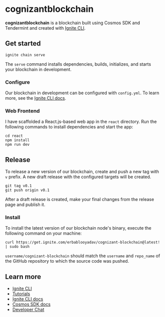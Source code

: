 # cognizantblockchain
**cognizantblockchain** is a blockchain built using Cosmos SDK and Tendermint and created with [Ignite CLI](https://ignite.com/cli).

## Get started

```
ignite chain serve
```

The `serve` command installs dependencies, builds, initializes, and starts your blockchain in development.

### Configure

Our blockchain in development can be configured with `config.yml`. To learn more, see the [Ignite CLI docs](https://docs.ignite.com).

### Web Frontend

I have scaffolded a React.js-based web app in the `react` directory. Run the following commands to install dependencies and start the app:

```
cd react
npm install
npm run dev
```

## Release
To release a new version of our blockchain, create and push a new tag with `v` prefix. A new draft release with the configured targets will be created.

```
git tag v0.1
git push origin v0.1
```

After a draft release is created, make your final changes from the release page and publish it.

### Install
To install the latest version of our blockchain node's binary, execute the following command on your machine:

```
curl https://get.ignite.com/erbablooyadav/cognizant-blockchain@latest! | sudo bash
```
`username/cognizant-blockchain` should match the `username` and `repo_name` of the GitHub repository to which the source code was pushed.

## Learn more

- [Ignite CLI](https://ignite.com/cli)
- [Tutorials](https://docs.ignite.com/guide)
- [Ignite CLI docs](https://docs.ignite.com)
- [Cosmos SDK docs](https://docs.cosmos.network)
- [Developer Chat](https://discord.gg/ignite)
